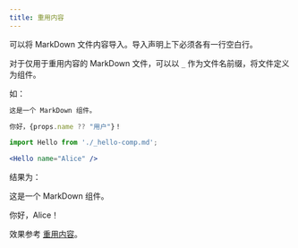 ```yaml
---
title: 重用内容
---
```


可以将 MarkDown 文件内容导入。导入声明上下必须各有一行空白行。

对于仅用于重用内容的 MarkDown 文件，可以以 `_` 作为文件名前缀，将文件定义为组件。

如：

```jsx title="_hello-comp.md"
这是一个 MarkDown 组件。

你好，{props.name ?? "用户"}！
```

```jsx title="some-doc.md"
import Hello from './_hello-comp.md';

<Hello name="Alice" />
```

结果为：

这是一个 MarkDown 组件。

你好，Alice！

效果参考 [重用内容](../../20-examples/40-reuse/index.md)。